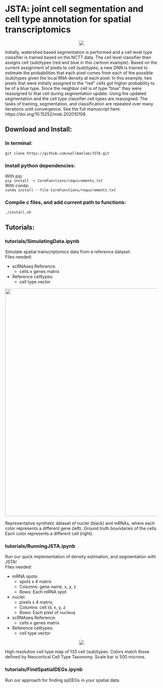# JSTA: joint cell segmentation and cell type annotation for spatial transcriptomics
<p align="center">
  <img src=/images/JSTAOverview.png>
</p>
Initially, watershed based segmentation is performed and a cell level type classifier is trained based on the NCTT data. The cell level classifier then assigns cell (sub)types (red and blue in this cartoon example). Based on the current assignment of pixels to cell (sub)types, a new DNN is trained to estimate the probabilities that each pixel comes from each of the possible (sub)types given the local RNA density at each pixel. In this example, two pixels that were initially assigned to the “red” cells got higher probability to be of a blue type. Since the neighbor cell is of type “blue” they were reassigned to that cell during segmentation update. Using the updated segmentation and the cell type classifier cell types are reassigned. The tasks of training, segmentation, and classification are repeated over many iterations until convergence. See the full manuscript here: https://doi.org/10.15252/msb.202010108

## Download and Install:  
### In terminal:
  ```git clone https://github.com/wollmanlab/JSTA.git```  
### Install python dependencies:  
  With pip:  
      ``` pip install -r CoreFunctions/requirements.txt ```  
  With conda:  
      ```conda install --file CoreFunctions/requirements.txt```  
### Compile c files, and add current path to functions:  
  ```./install.sh```   
  
## Tutorials:
### tutorials/SimulatingData.ipynb
Simulate spatial transcriptomics data from a reference dataset:  
Files needed:  
  - scRNAseq Reference:
    - cells x genes matrix
  - Reference celltypes: 
    - cell type vector 
<p align="center">
  <img width="750", src=/images/SimulatedData.png>
</p>
Representative synthetic dataset of nuclei (black) and mRNAs, where each color represents a different gene (left). Ground truth boundaries of the cells. Each color represents a different cell (right). 

### tutorials/RunningJSTA.ipynb  
Run our quick implementation of density estimation, and segmentation with JSTA!  
Files needed:  
  - mRNA spots: 
    - spots x 4 matrix 
    - Columns: gene name, x, y, z  
    - Rows: Each mRNA spot
  - nuclei: 
    - pixels x 4 matrix; 
    - Columns: cell id, x, y, z 
    - Rows: Each pixel of nucleus 
  - scRNAseq Reference: 
    - cells x genes matrix
  - Reference celltypes: 
    - cell type vector 
<p align="center">
  <img src=/images/SegmentedHippocampus.png>
</p>  
High resolution cell type map of 133 cell (sub)types. Colors match those defined by Neocortical Cell Type Taxonomy. Scale bar is 500 microns.

### tutorials/FindSpatialDEGs.ipynb
Run our approach for finding spDEGs in your spatial data.
